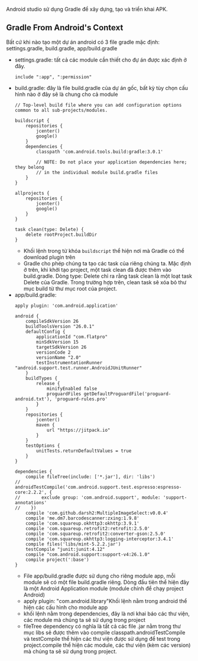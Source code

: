 Android studio sử dụng Gradle để xây dựng, tạo và triển khai APK. </br>
## Gradle From Android's Context
Bất cứ khi nào tạo một dự án android có 3 file gradle mặc định: settings.gradle, build.gradle, app/build.gradle </br>
* settings.gradle: tất cả các module cần thiết cho đự án được xác định ở đây.
  ```
  include ":app", ":permission"
  ```
* build.gradle: đây là file build.gradle của dự án gốc, bất kỳ tùy chọn cấu hình nào ở đây sẽ là chung cho cả module
  ```
  // Top-level build file where you can add configuration options common to all sub-projects/modules.

  buildscript {
      repositories {
          jcenter()
          google()
      }
      dependencies {
          classpath 'com.android.tools.build:gradle:3.0.1'

          // NOTE: Do not place your application dependencies here; they belong
          // in the individual module build.gradle files
      }
  }

  allprojects {
      repositories {
          jcenter()
          google()
      }
  }

  task clean(type: Delete) {
      delete rootProject.buildDir
  }
  ```
  * Khối lệnh trong từ khóa `buildscript` thể hiện nơi mà Gradle có thể download plugin trên
  * Gradle cho phép chúng ta tạo các task của riêng chúng ta. Mặc định ở trên, khi khởi tạo project, một task clean đã được thêm vào build.gradle. Dòng type: Delete chỉ ra rằng task clean là một loạt task Delete của Gradle. Trong trường hợp trên, clean task sẽ xóa bỏ thư mục build từ thư mục root của project.
* app/build.gradle: 
  ```
  apply plugin: 'com.android.application'

  android {
      compileSdkVersion 26
      buildToolsVersion "26.0.1"
      defaultConfig {
          applicationId "com.flatpro"
          minSdkVersion 15
          targetSdkVersion 26
          versionCode 2
          versionName "2.0"
          testInstrumentationRunner "android.support.test.runner.AndroidJUnitRunner"
      }
      buildTypes {
          release {
              minifyEnabled false
              proguardFiles getDefaultProguardFile('proguard-android.txt'), 'proguard-rules.pro'
          }
      }
      repositories {
          jcenter()
          maven {
              url "https://jitpack.io"
          }
      }
      testOptions {
          unitTests.returnDefaultValues = true
      }
  }

  dependencies {
      compile fileTree(include: ['*.jar'], dir: 'libs')
  //    androidTestCompile('com.android.support.test.espresso:espresso-core:2.2.2', {
  //        exclude group: 'com.android.support', module: 'support-annotations'
  //    })
      compile 'com.github.darsh2:MultipleImageSelect:v0.0.4'
      compile 'me.dm7.barcodescanner:zxing:1.9.8'
      compile 'com.squareup.okhttp3:okhttp:3.9.1'
      compile 'com.squareup.retrofit2:retrofit:2.5.0'
      compile 'com.squareup.retrofit2:converter-gson:2.5.0'
      compile 'com.squareup.okhttp3:logging-interceptor:3.4.1'
      compile files('libs/mint-5.2.2.jar')
      testCompile "junit:junit:4.12"
      compile "com.android.support:support-v4:26.1.0"
      compile project(':base')
  }
  ```
  * File app/build.gradle được sử dụng cho riêng module app, mỗi module sẽ có một file build.gradle riêng. Dòng đầu tiên thể hiện đây là một Android Application module (module chính để chạy project Android)
  * apply plugin: "com.android.library"Khối lệnh nằm trong android thể hiện các cấu hình cho module app
  * khối lệnh nằm trong dependencies, đây là nơi khai báo các thư viện, các module mà chúng ta sẽ sử dụng trong project
  * fileTree dependency có nghĩa là tất cả các file .jar nằm trong thư mục libs sẽ được thêm vào compile classpath.androidTestCompile và testCompile thể hiện các thư viện được sử dụng để test trong project.compile thể hiện các module, các thư viện (kèm các version) mà chúng ta sẽ sử dụng trong project.
